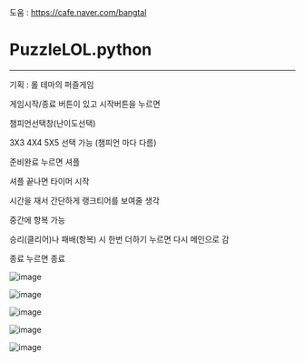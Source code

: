 도움 : https://cafe.naver.com/bangtal

# PuzzleLOL.python

-----

기획 : 롤 테마의 퍼즐게임

게임시작/종료 버튼이 있고 시작버튼을 누르면

챔피언선택창(난이도선택)

3X3 4X4 5X5 선택 가능 (챔피언 마다 다름)

준비완료 누르면 셔플

셔플 끝나면 타이머 시작

시간을 재서 간단하게 랭크티어를 보여줄 생각

중간에 항복 가능

승리(클리어)나 패배(항복) 시 한번 더하기 누르면 다시 메인으로 감

종료 누르면 종료

![image](https://user-images.githubusercontent.com/48724199/96405408-2f7a6e80-1218-11eb-837b-71c089e5c2a1.png)

![image](https://user-images.githubusercontent.com/48724199/96405432-3b663080-1218-11eb-974b-e73fb981bac4.png)

![image](https://user-images.githubusercontent.com/48724199/96405565-884a0700-1218-11eb-9716-6c54daba3801.png)

![image](https://user-images.githubusercontent.com/48724199/96405580-90a24200-1218-11eb-98b8-3ed9e224147a.png)

![image](https://user-images.githubusercontent.com/48724199/96478813-18b53580-1273-11eb-99f1-17008dde79b7.png)

